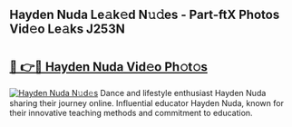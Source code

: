 ## Hayden Nuda Le𝚊k𝚎d N𝚞𝚍es - Part-ftX Photos Vid𝚎o Le𝚊ks J253N

# <h2><a href="http://fbeyksl.evod.top/?m=Hayden+Nuda">🔗 👉🔴 Hayden Nuda Vid𝚎o Ph𝚘t𝚘s</a></h2>

[![Hayden Nuda N𝚞d𝚎s](https://i.imgur.com/8V9OHl7.gif)](http://fbeyksl.evod.top/?m=Hayden+Nuda)
Dance and lifestyle enthusiast Hayden Nuda sharing their journey online. Influential educator Hayden Nuda, known for their innovative teaching methods and commitment to education. 
